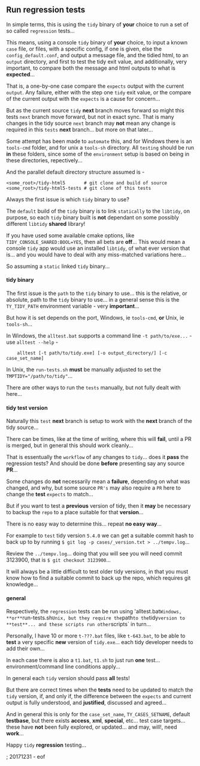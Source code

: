 Run regression tests
--------------------

In simple terms, this is using the `tidy` binary of **your** choice to run a set of so called `regression` tests...

This means, using a console `tidy` binary of **your** choice, to input a known `case` file, or files, with a specific config, if one is given, else the `config_default.conf`, and output a message file, and the tidied html, to an `output` directory, and first to test the tidy exit value, and additionally, very important, to compare both the message and html outputs to what is **expected**...

That is, a one-by-one case compare the `expects` output with the current `output`. Any failure, either with the step one `tidy` exit value, or the compare of the current output with the `expects` is a cause for concern...

But as the current source `tidy` **next** branch moves forward so might this tests `next` branch move forward, but not in exact sync. That is many changes in the tidy source `next` branch may **not** mean any change is required in this `tests` **next** branch... but more on that later...

Some attempt has been made to `automate` this, and for Windows there is an `tools-cmd` folder, and for unix a `tools-sh` directory. All `testing` should be run **in** these folders, since some of the `environment` setup is based on being in these directories, repectively...

And the parallel default directory structure assumed is -

```
<some_root>/tidy-html5       # git clone and build of source
<some_root>/tidy-html5-tests # git clone of this tests
```

Always the first issue is which `tidy` binary to use? 

The `default` build of the `tidy` binary is to link `statically` to the `libtidy`, on purpose, so each `tidy` binary built is **not** dependant on some possibly different `libtidy` **shared** library!

If you have used some available cmake options, like `TIDY_CONSOLE_SHARED:BOOL=YES`, then all bets are **off**... This would mean a console `tidy` app would use an installed `libtidy`, of what ever version that is... and you would have to deal with any miss-matched variations here...

So assuming a `static` linked `tidy` binary...

#### tidy binary

The first issue is the `path` to the `tidy` binary to use... this is the relative, or absolute, path to the `tidy` binary to use... in a general sense this is the `TY_TIDY_PATH` environment variable - very **important**...

But how it is set depends on the port, Windows, ie `tools-cmd`, **or** Unix, ie `tools-sh`...

In Windows, the `alltest.bat` supports a command line `-t path/to/exe...` - use `alltest --help` -

```
    alltest [-t path/to/tidy.exe] [-o output_directory/] [-c case_set_name]
```

In Unix, the `run-tests.sh` **must** be manually adjusted to set the `TMPTIDY="/path/to/tidy"`... 

There are other ways to run the `tests` manually, but not fully dealt with here...

#### tidy test version

Naturally this `test` **next** branch is setup to work with the **next** branch of the tidy source...

There can be times, like at the time of writing, where this will **fail**, until a PR is merged, but in general this should work cleanly...

That is essentually the `workflow` of any changes to `tidy`... does it **pass** the regression tests? And should be done **before** presenting say any source **PR**...

Some changes do **not** necessarily mean a **failure**, depending on what was changed, and why, but some source `PR's` may also require a `PR` here to change the **test** `expects` to match...

But if you want to test a **previous** version of tidy, then it **may** be necessary to backup the `repo` to a place suitable for that **version**...

There is no easy way to determine this... repeat **no easy way**...

For example to `test` tidy version `5.4.0` we can get a suitable commit hash to back up to by running `$ git log -p cases/_version.txt > ../tempv.log`...

Review the `../tempv.log`... doing that you will see you will need commit 3123900, that is `$ git checkout 3123900`...

It will always be a little difficult to test older tidy versions, in that you must know how to find a suitable commit to back up the repo, which requires git knowledge...

#### general

Respectively, the `regression` tests can be run using 'alltest.bat` Windows, **or** `run-tests.sh` Unix, but they require the `path` to the `tidy` version to **test**... and these scripts run other `scripts` in turn...

Personally, I have 10 or more `t-???.bat` files, like `t-643.bat`, to be able to **test** a very specific **new** version of `tidy.exe`... each tidy developer needs to add their own...

In each case there is also a `t1.bat`, `t1.sh` to just run **one** test... environment/command line conditions apply...

In general each `tidy` version should pass **all** tests!

But there are correct times when the **tests** need to be updated to match the `tidy` version, if, and only if, the difference between the `expects` and current output is fully understood, and **justified**, discussed and agreed...

And in general this is only for the `case_set_name`, `TY_CASES_SETNAME`, default **testbase**, but there exists **access**, **xml**, **special**, etc... test case targets... these have **not** been fully explored, or updated... and may, will!, need **work**...

Happy `tidy` **regression** testing...

; 20171231 - eof
